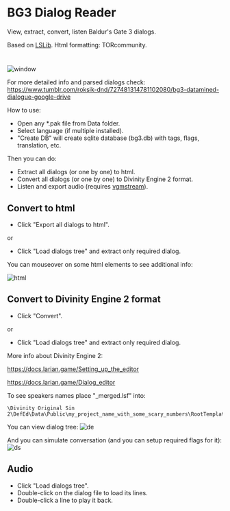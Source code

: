# BG3 Dialog Reader
View, extract, convert, listen Baldur's Gate 3 dialogs.

Based on [LSLib](https://github.com/Norbyte/lslib). Html formatting: TORcommunity.
#
![window](https://github.com/angaityel/bg3-dialog-reader/assets/161797572/5975d5a5-98b6-43cf-af5a-e0d014017451)

For more detailed info and parsed dialogs check: https://www.tumblr.com/roksik-dnd/727481314781102080/bg3-datamined-dialogue-google-drive

How to use:
- Open any *.pak file from Data folder.
- Select language (if multiple installed).
- "Create DB" will create sqlite database (bg3.db) with tags, flags, translation, etc.

Then you can do:
- Extract all dialogs (or one by one) to html.
- Convert all dialogs (or one by one) to Divinity Engine 2 format.
- Listen and export audio (requires [vgmstream](https://github.com/vgmstream/vgmstream/releases)).

## Convert to html
- Click "Export all dialogs to html".

or
- Click "Load dialogs tree" and extract only required dialog.

You can mouseover on some html elements to see additional info:

![html](https://github.com/angaityel/bg3-dialog-reader/assets/161797572/c62db8f2-7d78-4c3d-a968-4e2743011cb2)

## Convert to Divinity Engine 2 format
- Click "Convert".

or
- Click "Load dialogs tree" and extract only required dialog.

More info about Divinity Engine 2:

https://docs.larian.game/Setting_up_the_editor

https://docs.larian.game/Dialog_editor

To see speakers names place "_merged.lsf" into:
```
\Divinity Original Sin 2\DefEd\Data\Public\my_project_name_with_some_scary_numbers\RootTemplates\_merged.lsf
```
You can view dialog tree:
![de](https://github.com/angaityel/bg3-dialog-reader/assets/161797572/293deff9-1e71-4b82-99be-048886a7b96f)

And you can simulate conversation (and you can setup required flags for it):
![ds](https://github.com/angaityel/bg3-dialog-reader/assets/161797572/827bf050-77c9-4d2e-913c-a4ab4dec7f5d)

## Audio
- Click "Load dialogs tree".
- Double-click on the dialog file to load its lines.
- Double-click a line to play it back.
